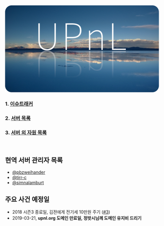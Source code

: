 <p align=center>
  <img width=600 alt="UPnL" src="res/upnl.jpg">
</p>

### 1. [이슈트래커](https://github.com/upnl/issues/issues)
### 2. [서버 목록](servers.md)
### 3. [서버 외 자원 목록](others.md)

<br>

현역 서버 관리자 목록
--------
- [@pbzweihander](https://github.com/pbzweihander)
- [@tirr-c](https://github.com/tirr-c)
- [@simnalamburt](https://github.com/simnalamburt)

주요 사건 예정일
--------
- 2018 시즌3 종료일, 김젼에게 전기세 10만원 주기 ([#3](https://github.com/upnl/work/issues/3))
- 2019-03-21, **upnl.org 도메인 만료일, 정밧시님께 도메인 유지비 드리기**
